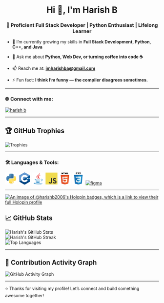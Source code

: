<h1 align="center">Hi 👋, I'm Harish B</h1>
<h3 align="center">🚀 Proficient Full Stack Developer | Python Enthusiast | Lifelong Learner</h3>

- 🌱 I’m currently growing my skills in **Full Stack Development, Python, C++, and Java**

- 💬 Ask me about **Python, Web Dev, or turning coffee into code ☕**

- 📫 Reach me at: **imharishba@gmail.com**

- ⚡ Fun fact: **I think I’m funny — the compiler disagrees sometimes.**

---

<h3 align="left">🌐 Connect with me:</h3>
<p align="left">
  <a href="https://www.linkedin.com/in/harish-b-41450232a/" target="blank">
    <img align="center" src="https://raw.githubusercontent.com/rahuldkjain/github-profile-readme-generator/master/src/images/icons/Social/linked-in-alt.svg" alt="harish b" height="30" width="40" />
  </a>
</p>

---

## 🏆 GitHub Trophies
![Trophies](https://github-profile-trophy.vercel.app/?username=harishb2006&theme=tokyonight&no-frame=true&no-bg=false&margin-w=4)

---

<h3 align="left">🛠️ Languages & Tools:</h3>
<p align="left">
  <a href="https://www.python.org" target="_blank" rel="noreferrer"><img src="https://raw.githubusercontent.com/devicons/devicon/master/icons/python/python-original.svg" alt="python" width="40" height="40"/></a>
  <a href="https://www.w3schools.com/cpp/" target="_blank" rel="noreferrer"><img src="https://raw.githubusercontent.com/devicons/devicon/master/icons/cplusplus/cplusplus-original.svg" alt="cplusplus" width="40" height="40"/></a>
  <a href="https://www.java.com/" target="_blank" rel="noreferrer"><img src="https://raw.githubusercontent.com/devicons/devicon/master/icons/java/java-original.svg" alt="java" width="40" height="40"/></a>
  <a href="https://developer.mozilla.org/en-US/docs/Web/JavaScript" target="_blank" rel="noreferrer"><img src="https://raw.githubusercontent.com/devicons/devicon/master/icons/javascript/javascript-original.svg" alt="javascript" width="40" height="40"/></a>
  <a href="https://www.w3.org/html/" target="_blank" rel="noreferrer"><img src="https://raw.githubusercontent.com/devicons/devicon/master/icons/html5/html5-original-wordmark.svg" alt="html5" width="40" height="40"/></a>
  <a href="https://www.w3schools.com/css/" target="_blank" rel="noreferrer"><img src="https://raw.githubusercontent.com/devicons/devicon/master/icons/css3/css3-original-wordmark.svg" alt="css3" width="40" height="40"/></a>
  <a href="https://www.figma.com/" target="_blank" rel="noreferrer"><img src="https://www.vectorlogo.zone/logos/figma/figma-icon.svg" alt="figma" width="40" height="40"/></a>
</p>

---

[![An image of @harishb2006's Holopin badges, which is a link to view their full Holopin profile](https://holopin.me/harishb2006)](https://holopin.io/@harishb2006)

## 📈 GitHub Stats

![Harish's GitHub Stats](https://github-readme-stats.vercel.app/api?username=harishb2006&theme=tokyonight&show_icons=true&hide_border=false)<br/>
![Harish's GitHub Streak](https://github-readme-streak-stats.herokuapp.com/?user=harishb2006&theme=tokyonight&hide_border=false)<br/>
![Top Languages](https://github-readme-stats.vercel.app/api/top-langs/?username=harishb2006&theme=tokyonight&layout=compact&hide_border=false)

---

## 🔄 Contribution Activity Graph

![GitHub Activity Graph](https://github-readme-activity-graph.vercel.app/graph?username=harishb2006&theme=react-dark&hide_border=true&area=true)

---

⭐️ Thanks for visiting my profile! Let’s connect and build something awesome together!

